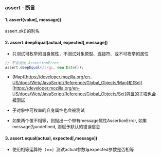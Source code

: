 ### assert - 断言
#### 1. assert(value[, message])
  assert.ok()的别名

#### 2. assert.deepEqual(actual, expected[,message])
- 只测试可枚举的自身属性，不测试对象原型、连接符、或不可枚举的属性

```javascript
// 不会抛出 AssertionError
assert.deepEqual(/a/gi, new Date());
```
- (Map)[https://developer.mozilla.org/en-US/docs/Web/JavaScript/Reference/Global_Objects/Map]和(Set)[https://developer.mozilla.org/en-US/docs/Web/JavaScript/Reference/Global_Objects/Set]包含的子项也会被测试

- 子对象中可枚举的自身属性也会被测试
- 如果两个值不相等，则抛出一个带有message属性AssertionError, 如果message为undefined, 则赋予默认的错误信息

#### 3. assert.equal(actual, expected[,message])
- 使用相等运算符（==）测试actual参数与expected参数是否相等


